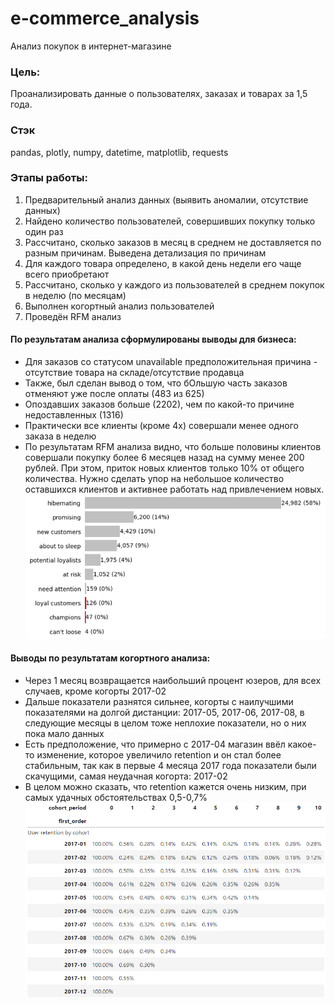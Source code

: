 # e-commerce_analysis
Анализ покупок в интернет-магазине
### Цель:
Проанализировать данные о пользователях, заказах и товарах за 1,5 года.
### Стэк
pandas, plotly, numpy, datetime, matplotlib, requests
### Этапы работы:
1. Предварительный анализ данных (выявить аномалии, отсутствие данных)
2. Найдено количество пользователей, совершивших покупку только один раз
3. Рассчитано, сколько заказов в месяц в среднем не доставляется по разным причинам. Выведена детализация по причинам
4. Для каждого товара определено, в какой день недели его чаще всего приобретают
5. Рассчитано, сколько у каждого из пользователей в среднем покупок в неделю (по месяцам)
6. Выполнен когортный анализ пользователей
7. Проведён RFM анализ
#### По результатам анализа сформулированы выводы для бизнеса:
- Для заказов со статусом unavailable предположительная причина - отсутствие товара на складе/отсутствие продавца
- Также, был сделан вывод о том, что бОльшую часть заказов отменяют уже после оплаты (483 из 625)
- Опоздавших заказов больше (2202), чем по какой-то причине недоставленных (1316)
- Практически все клиенты (кроме 4х) совершали менее одного заказа в неделю
- По результатам RFM анализа видно, что больше половины клиентов совершали покупку более 6 месяцев назад на сумму менее 200 рублей. При этом, приток новых клиентов только 10% от общего количества. Нужно сделать упор на небольшое количество оставшихся клиентов и активнее работать над привлечением новых.
 ![RFM](https://github.com/VasilissaPerv/e-commerce_analysis/blob/main/RFM.png?raw=true)
#### Выводы по результатам когортного анализа:
- Через 1 месяц возвращается наибольший процент юзеров, для всех случаев, кроме когорты 2017-02
- Дальше показатели разнятся сильнее, когорты с наилучшими показателями на долгой дистанции: 2017-05, 2017-06, 2017-08, в следующие месяцы в целом тоже неплохие показатели, но о них пока мало данных
- Есть предположение, что примерно с 2017-04 магазин ввёл какое-то изменение, которое увеличило retention и он стал более стабильным, так как в первые 4 месяца 2017 года показатели были скачущими, самая неудачная когорта: 2017-02
- В целом можно сказать, что retention кажется очень низким, при самых удачных обстоятельствах 0,5-0,7%
 ![COHORT](https://github.com/VasilissaPerv/e-commerce_analysis/blob/main/cohorts.png?raw=true)
